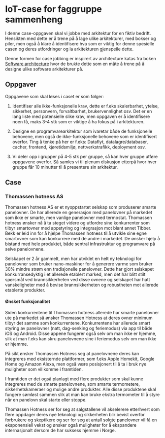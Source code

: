 # IoT-case for faggruppe sammenheng

I denne case-oppgaven skal vi jobbe med arkitektur for en fiktiv bedrift. Hensikten med dette er å trene på å lage ulike arkitekturer, med bokser og piler, men også å klare å identifisere hva som er viktig for denne spesielle casen og deres utfordringer og la arkitekturen gjenspeile dette.

Denne formen for case jobbing er inspirert av architecture katas fra boken [Software architecture](https://www.amazon.com/Fundamentals-Software-Architecture-Comprehensive-Characteristics/dp/1492043451) hvor de brukte dette som en måte å trene på å designe ulike software arkitekturer på. 

## Oppgaver

Oppgavene som skal løses i caset er som følger: 

1. Identifiser alle ikke-funksjonelle krav, dette er f.eks skalerbarhet, ytelse, sikkerhet, personvern, forvaltbarhet, brukervennlighet osv. Det er en lang liste med potensielle slike krav, men oppgaven er å identifisere noen få, maks 3-4 stk som er viktige å ha fokus på i arkitekturen. 

2. Designe en programvarearkitektur som ivaretar både de funksjonelle behovene, men også de ikke-funksjonelle behovene som er identifisert overfor. Ting å tenke på her er f.eks: Dataflyt, datalagre/databaser, cacher, frontend, kjøretidsmiljø, nettverkstrafikk, deployment osv.

3. Vi deler opp i grupper på 4-5 stk per gruppe, så kan hver gruppe utføre oppgavene overfor. Så samles vi til plenum diskusjon etterpå hvor hver gruppe får 10 minutter til å presentere sin arkitektur. 

## Case

### Thomassen hotness AS

Thomassen hotness AS er et nyoppstartet selskap som produserer smarte panelovner. De har allerede en generasjon med panelovner på markedet som ikke er smarte, men vanlige panelovner med termostat. Thomassen hotness ønsker nå å ta steget videre og utfordre sine konkurrenter som tilbyr smartovner med appstyring og integrasjon mot blant annet Tibber. Bekk er leid inn for å hjelpe Thomassen hotness til å utvikle sine egne smartovner som kan konkurrere med de andre i markedet. De ønsker hjelp å bistand med hele produktet, både sentral infrastruktur og programvare på selve panelovnene.

Selskapet er 2 år gammelt, men har utviklet en helt ny teknologi for panelovner som bruker nano-maskiner for å generere varme som bruker 30% mindre strøm enn tradisjonelle panelovner. Dette har gjort selskapet konkurransedyktig i et allerede etablert marked, men det har blitt stilt spørsmål ved brannsikkerheten ved disse ovnene og selskapet har hatt vanskeligheter med å bevise brannsikkerheten og robustheten mot allerede etablerte produkter.

#### Ønsket funksjonalitet

Siden konkurrentene til Thomassen hotness allerede har smarte panelovner ute på markedet så ønsker Thomassen Hotness at deres ovner minimum tilbyr det samme som konkurrentene. Konkurrentene har allerede smart styring av panelovner (natt, dag-senking og feriemodus) via app til både iOS og Android. Disse appene fungerer også selv om man ikke er hjemme, slik at man f.eks kan skru panelovnene sine i feriemodus selv om man ikke er hjemme.

På sikt ønsker Thomassen Hotness seg at panelovnene deres kan integreres med eksisternde plattformer, som f.eks Apple Homekit, Google Home og Amazon Alexa, men også være posisjonert til å ta i bruk nye muligheter som vil komme i framtiden. 

I framtiden er det også planlagt med flere produkter som skal kunne integreres med de smarte panelovnene, som smarte termometere, sikkerhetskameraer og mulige andre produkter. Alle disse produktene skal fungere sømløst sammen slik at man kan bruke ekstra termometer til å styre når en panelovn skal starte eller stoppe. 

Thomassen Hotness ser for seg at salgstallene vil akselerere etterhvert som flere oppdager deres nye teknologi og sikkerheten blir bevist overfor forbrukere og skeptikere og ser for seg at antall solgte panelovner vil få en eksponensiell vekst og ønsker også muligheter for å ekspandere internasjonalt dersom de har suksess hjemme i Norge.
